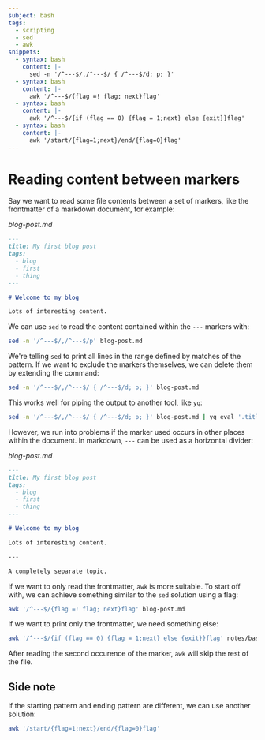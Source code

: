 ```yaml
---
subject: bash
tags:
  - scripting
  - sed
  - awk
snippets:
  - syntax: bash
    content: |-
      sed -n '/^---$/,/^---$/ { /^---$/d; p; }'
  - syntax: bash
    content: |-
      awk '/^---$/{flag =! flag; next}flag'
  - syntax: bash
    content: |-
      awk '/^---$/{if (flag == 0) {flag = 1;next} else {exit}}flag'
  - syntax: bash
    content: |-
      awk '/start/{flag=1;next}/end/{flag=0}flag'
---
```


# Reading content between markers

Say we want to read some file contents between a set of markers, like the
frontmatter of a markdown document, for example:

*blog-post.md*
```md
---
title: My first blog post
tags:
  - blog
  - first
  - thing
---

# Welcome to my blog

Lots of interesting content.
```

We can use `sed` to read the content contained within the `---` markers with:

```bash
sed -n '/^---$/,/^---$/p' blog-post.md
```

We're telling `sed` to print all lines in the range defined by matches of the
pattern. If we want to exclude the markers themselves, we can delete them by
extending the command:

```bash
sed -n '/^---$/,/^---$/ { /^---$/d; p; }' blog-post.md
```

This works well for piping the output to another tool, like `yq`:

```bash
sed -n '/^---$/,/^---$/ { /^---$/d; p; }' blog-post.md | yq eval '.title' -
```

However, we run into problems if the marker used occurs in other places within
the document. In markdown, `---` can be used as a horizontal divider:

*blog-post.md*
```md
---
title: My first blog post
tags:
  - blog
  - first
  - thing
---

# Welcome to my blog

Lots of interesting content.

---

A completely separate topic.
```

If we want to only read the frontmatter, `awk` is more suitable. To start off
with, we can achieve something similar to the `sed` solution using a flag:

```bash
awk '/^---$/{flag =! flag; next}flag' blog-post.md
```

If we want to print only the frontmatter, we need something else:

```bash
awk '/^---$/{if (flag == 0) {flag = 1;next} else {exit}}flag' notes/bash-substring-contains.md
```

After reading the second occurence of the marker, `awk` will skip the rest of
the file.

## Side note

If the starting pattern and ending pattern are different, we can use another
solution:

```bash
awk '/start/{flag=1;next}/end/{flag=0}flag'
```
